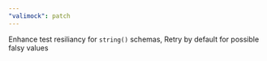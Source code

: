 ```yaml
---
"valimock": patch
---
```


Enhance test resiliancy for `string()` schemas, Retry by default for possible falsy values
